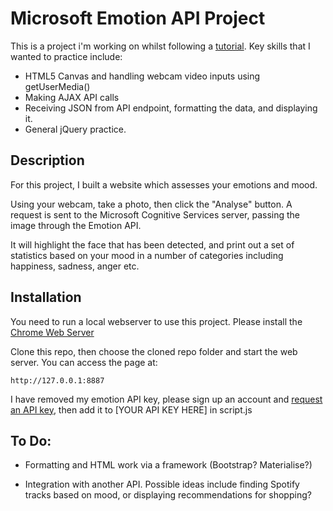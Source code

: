 # Microsoft Emotion API Project

This is a project i'm working on whilst following a [tutorial](https://onextrapixel.com/build-live-emotions-capture-app-using-emotions-api-part-ii/). Key skills that I wanted to practice include:

* HTML5 Canvas and handling webcam video inputs using getUserMedia()
* Making AJAX API calls
* Receiving JSON from API endpoint, formatting the data, and displaying it.
* General jQuery practice.

## Description

For this project, I built a website which assesses your emotions and mood.

Using your webcam, take a photo, then click the "Analyse" button. A request is sent to the Microsoft Cognitive Services server, passing the image through the Emotion API.

It will highlight the face that has been detected, and print out a set of statistics based on your mood in a number of categories including happiness, sadness, anger etc.

## Installation

You need to run a local webserver to use this project. Please install the [Chrome Web Server](https://chrome.google.com/webstore/detail/web-server-for-chrome/ofhbbkphhbklhfoeikjpcbhemlocgigb?hl=en)

Clone this repo, then choose the cloned repo folder and start the web server. You can access the page at:

`http://127.0.0.1:8887`

I have removed my emotion API key, please sign up an account and [request an API key](https://www.microsoft.com/cognitive-services/en-us/emotion-api), then add it to [YOUR API KEY HERE] in script.js

## To Do:

* Formatting and HTML work via a framework (Bootstrap? Materialise?)

* Integration with another API. Possible ideas include finding Spotify tracks based on mood, or displaying recommendations for shopping?